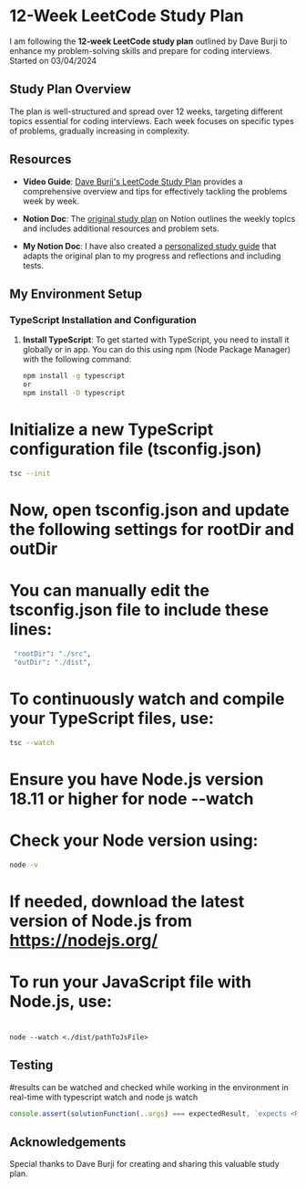 # 12-Week LeetCode Study Plan

I am following the **12-week LeetCode study plan** outlined by Dave Burji to enhance my problem-solving skills and prepare for coding interviews. 
Started on 03/04/2024

## Study Plan Overview

The plan is well-structured and spread over 12 weeks, targeting different topics essential for coding interviews. Each week focuses on specific types of problems, gradually increasing in complexity.

## Resources

- **Video Guide**: [Dave Burji's LeetCode Study Plan](https://www.youtube.com/watch?v=UKP-Vca9Q4c&t) provides a comprehensive overview and tips for effectively tackling the problems week by week.

- **Notion Doc**: The [original study plan](https://ubiquitous-dragonfly-2fd.notion.site/12-Week-Leetcode-Preparation-Guide-e8e0b24383f54b0fb52832ef99b42c34) on Notion outlines the weekly topics and includes additional resources and problem sets.

- **My Notion Doc**: I have also created a [personalized study guide](https://jasper-jonquil-692.notion.site/12-Week-Leetcode-Preparation-Guide-ae1d34143b1d49aa981e0901d86d7f6a?pvs=4) that adapts the original plan to my progress and reflections and including tests.

## My Environment Setup
### TypeScript Installation and Configuration

1. **Install TypeScript**: To get started with TypeScript, you need to install it globally or in app. You can do this using npm (Node Package Manager) with the following command:

   ```bash
   npm install -g typescript
   or
   npm install -D typescript
   ```

# Initialize a new TypeScript configuration file (tsconfig.json)
  ```bash
  tsc --init
  ```
# Now, open tsconfig.json and update the following settings for rootDir and outDir
# You can manually edit the tsconfig.json file to include these lines:

  ```bash
   "rootDir": "./src",
   "outDir": "./dist",
  ```

# To continuously watch and compile your TypeScript files, use:

  ```bash
  tsc --watch
  ```

# Ensure you have Node.js version 18.11 or higher for node --watch
# Check your Node version using:

  ```bash
  node -v
  ```

# If needed, download the latest version of Node.js from https://nodejs.org/

# To run your JavaScript file with Node.js, use:
#
  ```
  node --watch <./dist/pathToJsFile>
  ```

## Testing
#results can be watched and checked while working in the environment in real-time with typescript watch and node js watch
  ```typescript
  console.assert(solutionFunction(..args) === expectedResult, `expects <RESULT> | Returned $`{solutinFunction(...args)}`;
  ```
## Acknowledgements

Special thanks to Dave Burji for creating and sharing this valuable study plan.

